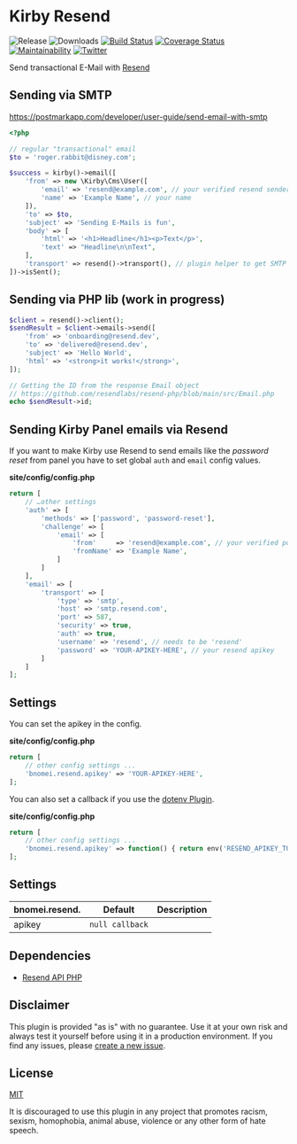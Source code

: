 # Kirby Resend

![Release](https://flat.badgen.net/packagist/v/bnomei/kirby-resend?color=ae81ff)
![Downloads](https://flat.badgen.net/packagist/dt/bnomei/kirby-resend?color=272822)
[![Build Status](https://flat.badgen.net/travis/bnomei/kirby-resend)](https://travis-ci.com/bnomei/kirby-resend)
[![Coverage Status](https://flat.badgen.net/coveralls/c/github/bnomei/kirby-resend)](https://coveralls.io/github/bnomei/kirby-resend) 
[![Maintainability](https://flat.badgen.net/codeclimate/maintainability/bnomei/kirby-resend)](https://codeclimate.com/github/bnomei/kirby-resend) 
[![Twitter](https://flat.badgen.net/badge/twitter/bnomei?color=66d9ef)](https://twitter.com/bnomei)

Send transactional E-Mail with [Resend](https://resend.com)

## Sending via SMTP
https://postmarkapp.com/developer/user-guide/send-email-with-smtp

```php
<?php

// regular "transactional" email
$to = 'roger.rabbit@disney.com';

$success = kirby()->email([
    'from' => new \Kirby\Cms\User([
        'email' => 'resend@example.com', // your verified resend sender
        'name' => 'Example Name', // your name
    ]),
    'to' => $to,
    'subject' => 'Sending E-Mails is fun',
    'body' => [
        'html' => '<h1>Headline</h1><p>Text</p>',
        'text' => "Headline\n\nText",
    ],
    'transport' => resend()->transport(), // plugin helper to get SMTP config array
])->isSent();
```

## Sending via PHP lib (work in progress)

```php
$client = resend()->client();
$sendResult = $client->emails->send([
    'from' => 'onboarding@resend.dev',
    'to' => 'delivered@resend.dev',
    'subject' => 'Hello World',
    'html' => '<strong>it works!</strong>',
]);

// Getting the ID from the response Email object
// https://github.com/resendlabs/resend-php/blob/main/src/Email.php
echo $sendResult->id;
```

## Sending Kirby Panel emails via Resend

If you want to make Kirby use Resend to send emails like the *password reset* from panel you have to set global `auth` and `email` config values.

**site/config/config.php**
```php
return [
    // …other settings
    'auth' => [
        'methods' => ['password', 'password-reset'],
        'challenge' => [
            'email' => [
                'from'     => 'resend@example.com', // your verified postmark sender
                'fromName' => 'Example Name',
            ]
        ]
    ],
    'email' => [
        'transport' => [
            'type' => 'smtp',
            'host' => 'smtp.resend.com',
            'port' => 587,
            'security' => true,
            'auth' => true,
            'username' => 'resend', // needs to be 'resend'
            'password' => 'YOUR-APIKEY-HERE', // your resend apikey
        ]
    ]
];
```

## Settings

You can set the apikey in the config.

**site/config/config.php**
```php
return [
    // other config settings ...
    'bnomei.resend.apikey' => 'YOUR-APIKEY-HERE',
];
```

You can also set a callback if you use the [dotenv Plugin](https://github.com/bnomei/kirby3-dotenv).

**site/config/config.php**
```php
return [
    // other config settings ...
    'bnomei.resend.apikey' => function() { return env('RESEND_APIKEY_TOKEN'); },
];
```

## Settings

| bnomei.resend. | Default        | Description               |            
|----------------|----------------|---------------------------|
| apikey         | `null callback` |  |

## Dependencies

- [Resend API PHP](https://github.com/resendlabs/resend-php)

## Disclaimer

This plugin is provided "as is" with no guarantee. Use it at your own risk and always test it yourself before using it in a production environment. If you find any issues, please [create a new issue](https://github.com/bnomei/kirby-resend/issues/new).

## License

[MIT](https://opensource.org/licenses/MIT)

It is discouraged to use this plugin in any project that promotes racism, sexism, homophobia, animal abuse, violence or any other form of hate speech.
